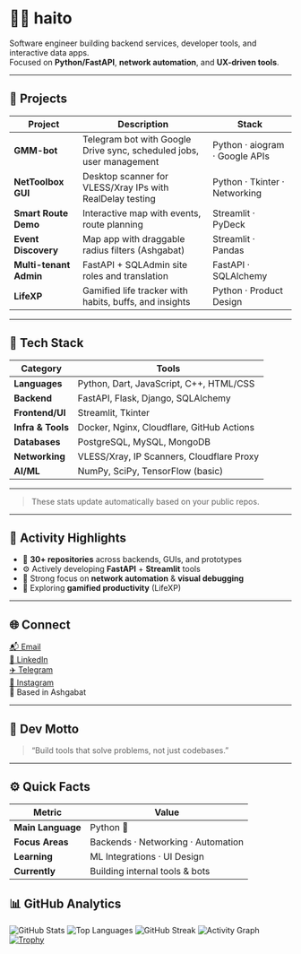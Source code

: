 # 👨‍💻 haito

Software engineer building backend services, developer tools, and interactive data apps.  
Focused on **Python/FastAPI**, **network automation**, and **UX-driven tools**.

---

## 🚀 Projects

| Project | Description | Stack |
|---------|--------------|--------|
| **GMM-bot** | Telegram bot with Google Drive sync, scheduled jobs, user management | Python · aiogram · Google APIs |
| **NetToolbox GUI** | Desktop scanner for VLESS/Xray IPs with RealDelay testing | Python · Tkinter · Networking |
| **Smart Route Demo** | Interactive map with events, route planning | Streamlit · PyDeck |
| **Event Discovery** | Map app with draggable radius filters (Ashgabat) | Streamlit · Pandas |
| **Multi-tenant Admin** | FastAPI + SQLAdmin site roles and translation | FastAPI · SQLAlchemy |
| **LifeXP** | Gamified life tracker with habits, buffs, and insights | Python · Product Design |

---

## 🧠 Tech Stack

| Category | Tools |
|----------|-------|
| **Languages** | Python, Dart, JavaScript, C++, HTML/CSS |
| **Backend** | FastAPI, Flask, Django, SQLAlchemy |
| **Frontend/UI** | Streamlit, Tkinter |
| **Infra & Tools** | Docker, Nginx, Cloudflare, GitHub Actions |
| **Databases** | PostgreSQL, MySQL, MongoDB |
| **Networking** | VLESS/Xray, IP Scanners, Cloudflare Proxy |
| **AI/ML** | NumPy, SciPy, TensorFlow (basic) |

---


> These stats update automatically based on your public repos.

---

## 🧩 Activity Highlights

- 🧰 **30+ repositories** across backends, GUIs, and prototypes  
- ⚙️ Actively developing **FastAPI** + **Streamlit** tools  
- 🧠 Strong focus on **network automation** & **visual debugging**
- 🧭 Exploring **gamified productivity** (LifeXP)

---

## 🌐 Connect

[📬 Email](mailto:spispokistm@gmail.com)  
[💼 LinkedIn](https://linkedin.com/in/yhlas-bayev-a49284269)  
[✈️ Telegram](https://t.me/yeaes)  
[📸 Instagram](https://instagram.com/haito____)  
📍 Based in Ashgabat

---

## 🧭 Dev Motto

> “Build tools that solve problems, not just codebases.”

---

## ⚙️ Quick Facts

| Metric | Value |
|--------|-------|
| **Main Language** | Python 🐍 |
| **Focus Areas** | Backends · Networking · Automation |
| **Learning** | ML Integrations · UI Design |
| **Currently** | Building internal tools & bots |

## 📊 GitHub Analytics

![GitHub Stats](https://github-readme-stats.vercel.app/api?username=haitovs&show_icons=true&hide_border=true&bg_color=00000000)
![Top Languages](https://github-readme-stats.vercel.app/api/top-langs/?username=haitovs&layout=compact&hide_border=true&bg_color=00000000)
![GitHub Streak](https://streak-stats.demolab.com?user=haitovs&hide_border=true&background=00000000&ring=00FFFF&fire=FF9900&currStreakNum=FFFFFF&currStreakLabel=00FFFF&sideNums=CCCCCC&sideLabels=888888&dates=666666)
![Activity Graph](https://github-readme-activity-graph.vercel.app/graph?username=haitovs&hide_border=true&bg_color=00000000&area=true)
[![Trophy](https://github-profile-trophy.vercel.app/?username=haitovs&no-frame=true&no-bg=true&margin-w=6)](https://github.com/ryo-ma/github-profile-trophy)
